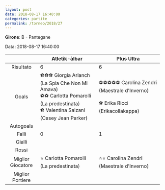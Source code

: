 ```yaml
---
layout: post
date: 2018-08-17 16:40:00
categories: partite
permalink: /torneo/2018/27
---
```

**Girone**: B - Pantegane

Data: 2018-08-17 16:40:00

| | Atletik-àlbar | Plus Ultra |
|:-----:|-----|-----|
Risultato|6|6
Goals|⚽⚽⚽ Giorgia Arlanch (La Spia Che Non Mi Amava)<br/>⚽⚽ Carlotta Pomarolli (La predestinata)<br/>⚽ Valentina Salzani (Casey Jean Parker)|⚽⚽⚽⚽⚽ Carolina Zendri (Maestrale d'Inverno)<br/><br/>⚽ Erika Ricci (Erikacollakappa)<br/>
Autogoals||
Falli|0|1
Gialli||
Rossi||
Miglior Giocatore|⭐ Carlotta Pomarolli (La predestinata)<br/>|⭐⭐ Carolina Zendri (Maestrale d'Inverno)<br/>
Miglior Portiere||